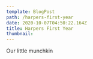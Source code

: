 ```yaml
---
template: BlogPost
path: /harpers-first-year
date: 2020-10-07T04:50:22.164Z
title: Harpers First Year
thumbnail: 
---
```

Our little munchkin

